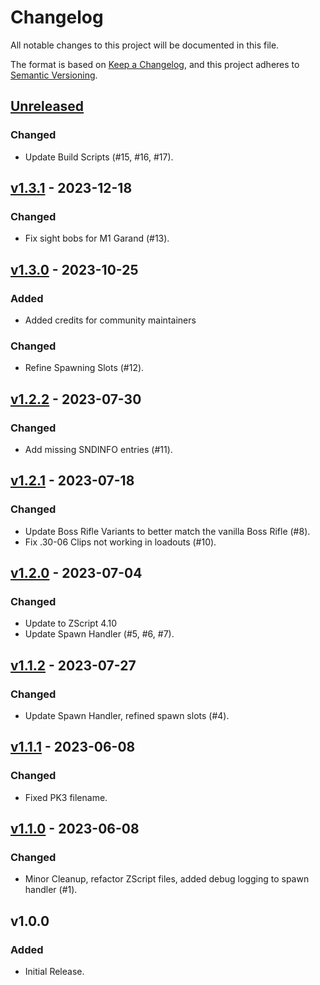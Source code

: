 # Changelog

All notable changes to this project will be documented in this file.

The format is based on [Keep a Changelog](https://keepachangelog.com/en/1.1.0/),
and this project adheres to [Semantic Versioning](https://semver.org/spec/v2.0.0.html).

## [Unreleased]


### Changed

-   Update Build Scripts (#15, #16, #17).

## [v1.3.1] - 2023-12-18

### Changed

-   Fix sight bobs for M1 Garand (#13).

## [v1.3.0] - 2023-10-25

### Added

- Added credits for community maintainers

### Changed

-   Refine Spawning Slots (#12).

## [v1.2.2] - 2023-07-30

### Changed

-   Add missing SNDINFO entries (#11).

## [v1.2.1] - 2023-07-18

### Changed

-   Update Boss Rifle Variants to better match the vanilla Boss Rifle (#8).
-   Fix .30-06 Clips not working in loadouts (#10).

## [v1.2.0] - 2023-07-04

### Changed

-   Update to ZScript 4.10
-   Update Spawn Handler (#5, #6, #7).

## [v1.1.2] - 2023-07-27

### Changed

-   Update Spawn Handler, refined spawn slots (#4).

## [v1.1.1] - 2023-06-08

### Changed

-   Fixed PK3 filename.

## [v1.1.0] - 2023-06-08

### Changed

-   Minor Cleanup, refactor ZScript files, added debug logging to spawn handler (#1).

## v1.0.0

### Added

-   Initial Release.

[Unreleased]: https://github.com/HDest-Community/HexaDoken-Legacy-Continued/compare/v1.3.1...HEAD

[v1.3.1]: https://github.com/HDest-Community/HexaDoken-Legacy-Continued/compare/v1.3.0..v1.3.1

[v1.3.0]: https://github.com/HDest-Community/HexaDoken-Legacy-Continued/compare/v1.2.2..v1.3.0

[v1.2.2]: https://github.com/HDest-Community/HexaDoken-Legacy-Continued/compare/v1.2.1..v1.2.2

[v1.2.1]: https://github.com/HDest-Community/HexaDoken-Legacy-Continued/compare/v1.2.0..v1.2.1

[v1.2.0]: https://github.com/HDest-Community/HexaDoken-Legacy-Continued/compare/v1.1.2..v1.2.0

[v1.1.2]: https://github.com/HDest-Community/HexaDoken-Legacy-Continued/compare/v1.1.1..v1.1.2

[v1.1.1]: https://github.com/HDest-Community/HexaDoken-Legacy-Continued/compare/v1.1.0..v1.1.1

[v1.1.0]: https://github.com/HDest-Community/HexaDoken-Legacy-Continued/releases/tag/v1.1.0
